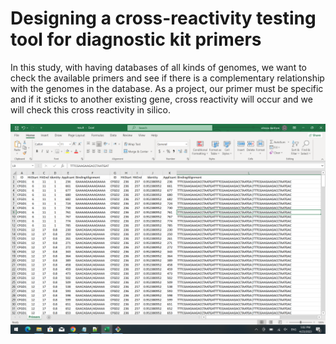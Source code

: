# Designing a cross-reactivity testing tool for diagnostic kit primers
In this study, with having databases of all kinds of genomes, we want to check the available primers and see if there is a complementary relationship with the genomes in the database. As a project, our primer must be specific and if it sticks to another existing gene, cross reactivity will occur and we will check this cross reactivity in silico.

![Result](https://raw.githubusercontent.com/alireza-dantism/Designing-a-cross-reactivity-testing-tool-for-diagnostic-kit-primers/master/result.png)
